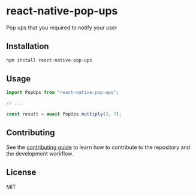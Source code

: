 # react-native-pop-ups

Pop ups that you required to notify your user

## Installation

```sh
npm install react-native-pop-ups
```

## Usage

```js
import PopUps from "react-native-pop-ups";

// ...

const result = await PopUps.multiply(3, 7);
```

## Contributing

See the [contributing guide](CONTRIBUTING.md) to learn how to contribute to the repository and the development workflow.

## License

MIT
